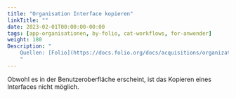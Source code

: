 ```yaml
---
title: "Organisation Interface kopieren"
linkTitle: ""
date: 2023-02-01T00:00:00-00:00
tags: [app-organisationen, by-folio, cat-workflows, for-anwender]
weight: 180
Description: "
    Quellen: [Folio](https://docs.folio.org/docs/acquisitions/organizations/#copying-an-interface ) & [GBV](https://info.gbv.de/display/FOLIOGBVEXTERN/Folio:+Organisation+Interface+kopieren)
    "
---
```


Obwohl es in der Benutzeroberfläche erscheint, ist das Kopieren eines Interfaces nicht möglich.